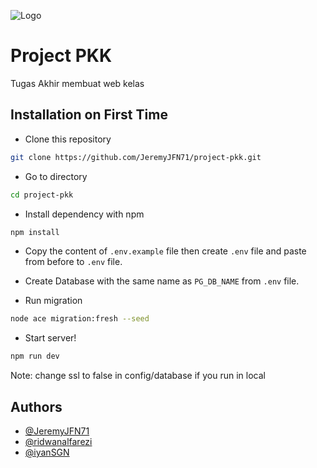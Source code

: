 ![Logo](https://camo.githubusercontent.com/076aacc894daf3d9065f7d5bd1d7e8a3d0511668576cd66afddd0ce4af524eaa/68747470733a2f2f692e696d6775722e636f6d2f32774764454a4e2e706e67)
# Project PKK

Tugas Akhir membuat web kelas


## Installation on First Time

- Clone this repository
```bash
git clone https://github.com/JeremyJFN71/project-pkk.git
```

- Go to directory
```bash
cd project-pkk
```

- Install dependency with npm
```bash
npm install
```

- Copy the content of `.env.example` file then create `.env` file and paste from before to `.env` file.

- Create Database with the same name as `PG_DB_NAME` from `.env` file.

- Run migration
```bash
node ace migration:fresh --seed
```

- Start server!
```bash
npm run dev
```
Note: change ssl to false in config/database if you run in local

## Authors

- [@JeremyJFN71](https://www.github.com/JeremyJFN71)
- [@ridwanalfarezi](https://www.github.com/ridwanalfarezi)
- [@iyanSGN](https://www.github.com/iyanSGN)

